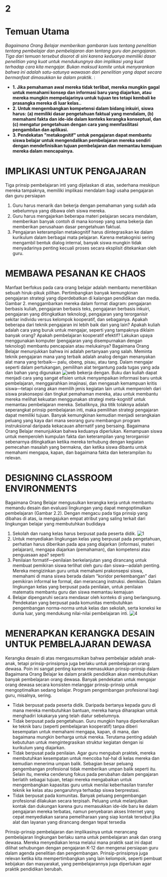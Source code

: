 
# **2**
# **Temuan Utama**
*Bagaimana Orang Belajar memberikan gambaran luas tentang penelitian tentang pembelajar dan pembelajaran dan tentang guru dan pengajaran. Tiga dari temuan tersebut disorot di sini karena keduanya memiliki dasar penelitian yang kuat untuk mendukungnya dan implikasi yang kuat terhadap cara kita mengajar. Bukan maksud komite untuk menyarankan bahwa ini adalah satu-satunya wawasan dari penelitian yang dapat secara bermanfaat dimasukkan ke dalam praktik.* :
- **1. Jika pemahaman awal mereka tidak terlibat, mereka mungkin gagal untuk memahami konsep dan informasi baru yang diajarkan, atau mereka mungkin mempelajarinya untuk tujuan tes tetapi kembali ke prasangka mereka di luar kelas..**
- **2. Untuk mengembangkan kompetensi dalam bidang inkuiri, siswa harus: (a) memiliki dasar pengetahuan faktual yang mendalam, (b) memahami fakta dan ide-ide dalam konteks kerangka konseptual, dan (c) mengatur pengetahuan dengan cara yang memfasilitasi pengambilan dan aplikasi.**
- **3. Pendekatan "metakognitif" untuk pengajaran dapat membantu siswa belajar untuk mengendalikan pembelajaran mereka sendiri dengan mendefinisikan tujuan pembelajaran dan memantau kemajuan mereka dalam mencapainya.**

# **IMPLIKASI UNTUK PENGAJARAN**
Tiga prinsip pembelajaran inti yang dijelaskan di atas, sederhana meskipun mereka tampaknya, memiliki implikasi mendalam bagi usaha pengajaran dan guru persiapan
1. Guru harus menarik dan bekerja dengan pemahaman yang sudah ada sebelumnya yang dibawa oleh siswa mereka. 
2. Guru harus mengajarkan beberapa materi pelajaran secara mendalam, memberikan banyak contoh di mana konsep yang sama bekerja dan memberikan perusahaan dasar pengetahuan faktual.
3. Pengajaran keterampilan metakognitif harus diintegrasikan ke dalam kurikulum dalam berbagai mata pelajaran. Karena metakognisi sering mengambil bentuk dialog internal, banyak siswa mungkin tidak menyadarinya penting kecuali proses secara eksplisit ditekankan oleh guru.

# **MEMBAWA PESANAN KE CHAOS**
Manfaat berfokus pada cara orang belajar adalah membantu menertibkan sebuah hiruk-pikuk pilihan. Pertimbangkan banyak kemungkinan pengajaran strategi yang diperdebatkan di kalangan pendidikan dan media. Gambar 2. menggambarkan mereka dalam format diagram: pengajaran berbasis kuliah, pengajaran berbasis teks, pengajaran berbasis inkuiri, pengajaran yang ditingkatkan teknologi, pengajaran yang terorganisir sekitar individu versus kelompok kooperatif, dan sebagainya. Apakah beberapa dari
teknik pengajaran ini lebih baik dari yang lain? Apakah kuliah adalah cara yang buruk untuk mengajar, seperti yang tampaknya diklaim banyak orang? Apakah pembelajaran kooperatif efektif? Lakukan upaya menggunakan komputer (pengajaran yang disempurnakan dengan teknologi) membantu pencapaian atau melukainya? Bagaimana Orang Belajar menunjukkan bahwa ini adalah pertanyaan yang salah. Meminta teknik pengajaran mana yang terbaik adalah analog dengan menanyakan alat mana yang terbaik—
palu, obeng, pisau, atau tang. Dalam mengajar seperti dalam pertukangan, pemilihan alat tergantung pada tugas yang ada dan bahan yang digunakan ![web](https://user-images.githubusercontent.com/112459285/189466946-b84f2e5b-d910-4822-9eb0-62a5ecebaefb.jpeg)
 bekerja dengan. Buku dan kuliah dapat menjadi cara yang sangat efisien untuk menyampaikan informasi baru untuk pembelajaran, menggairahkan imajinasi, dan mengasah kemampuan kritis siswa—tetapi orang akan memilih jenis kegiatan lain untuk memperoleh dari siswa prakonsepsi dan tingkat pemahaman mereka, atau untuk membantu mereka melihat kekuatan menggunakan strategi meta-kognitif untuk memantau pembelajaran mereka. Sebaliknya, jika titik tolaknya adalah seperangkat prinsip pembelajaran inti, maka pemilihan strategi pengajaran dapat memiliki tujuan. Banyak kemungkinan kemudian menjadi serangkaian peluang yang kaya dari mana seorang guru membangun program instruksional daripada kekacauan alternatif yang bersaing.
Bagaimana Orang Belajar menunjukkan bahwa keduanya diperlukan. Kemampuan siswa untuk memperoleh kumpulan fakta dan keterampilan yang terorganisir sebenarnya ditingkatkan ketika mereka terhubung dengan kegiatan pemecahan masalah yang bermakna, dan ketika siswa dibantu untuk memahami mengapa, kapan, dan bagaimana fakta dan keterampilan itu relevan.

# **DESIGNING CLASSROOM ENVIRONMENTS**
Bagaimana Orang Belajar mengusulkan kerangka kerja untuk membantu memandu desain dan evaluasi lingkungan yang dapat mengoptimalkan pembelajaran (Gambar 2.2). Dengan mengacu pada tiga prinsip yang dibahas di atas, ia mengajukan empat atribut yang saling terkait dari lingkungan belajar yang membutuhkan budidaya
1. Sekolah dan ruang kelas harus berpusat pada peserta didik.
![1](https://user-images.githubusercontent.com/112459285/189466893-691fd487-8588-4109-afdd-10d34b314897.jpeg)
2. Untuk menyediakan lingkungan kelas yang berpusat pada pengetahuan, perhatian harus diberikan pada apa yang diajarkan (informasi, materi pelajaran), mengapa diajarkan (pemahaman), dan kompetensi atau penguasaan apa? seperti
3. Penilaian formatif—penilaian berkelanjutan yang dirancang untuk membuat pemikiran siswa terlihat oleh guru dan siswa—adalah
penting. Mereka mengizinkan guru untuk memahami prakonsepsi siswa, memahami di mana siswa berada dalam "koridor perkembangan" dari pemikiran informal ke formal, dan merancang instruksi. demikian. Dalam lingkungan kelas yang berpusat pada penilaian, untuk penilaian matematis membantu guru dan siswa memantau kemajuan
4. Belajar dipengaruhi secara mendasar oleh konteks di
yang berlangsung. Pendekatan yang berpusat pada komunitas membutuhkan pengembangan norma-norma untuk kelas dan sekolah, serta koneksi ke dunia luar, yang mendukung nilai-nilai pembelajaran inti. ![4](https://user-images.githubusercontent.com/112459285/189466902-e6a9f0ad-ad50-4791-a0a9-35ea7e1227d6.jpeg)

# **MENERAPKAN KERANGKA DESAIN UNTUK PEMBELAJARAN DEWASA**
Kerangka desain di atas mengasumsikan bahwa pembelajar adalah anak-anak, tetapi prinsip-prinsipnya juga berlaku untuk pembelajaran orang dewasa. Poin ini sangat penting karena memasukkan prinsip-prinsip dalam Bagaimana Orang Belajar ke dalam
praktik pendidikan akan membutuhkan banyak pembelajaran orang dewasa. Banyak pendekatan untuk mengajar orang dewasa secara konsisten melanggar prinsip-prinsip untuk mengoptimalkan
sedang belajar. Program pengembangan profesional bagi guru, misalnya, sering.

- Tidak berpusat pada peserta didik. Daripada bertanya kepada guru di mana mereka membutuhkan bantuan, mereka hanya diharapkan untuk menghadiri lokakarya yang telah diatur sebelumnya.
- Tidak berpusat pada pengetahuan. Guru mungkin hanya diperkenalkan ke teknik baru (seperti pembelajaran kooperatif) tanpa diberi kesempatan untuk memahami mengapa, kapan, di mana, dan bagaimana mungkin berharga untuk mereka. Terutama penting adalah kebutuhan untuk mengintegrasikan struktur kegiatan
dengan isi kurikulum yang diajarkan.
- Tidak berpusat pada penilaian. Agar guru mengubah
praktek, mereka membutuhkan kesempatan untuk mencoba hal-hal di kelas mereka dan kemudian menerima umpan balik. Sebagian besar peluang pengembangan profesional tidak memberikan umpan balik seperti itu. Selain itu, mereka cenderung fokus pada perubahan dalam pengajaran berlatih sebagai tujuan, tetapi mereka mengabaikan untuk mengembangkan kapasitas guru untuk
menilai keberhasilan transfer teknik ke kelas atau pengaruhnya terhadap siswa berprestasi.
- Tidak berpusat pada komunitas. Banyak peluang pengembangan profesional dilakukan secara terpisah. Peluang untuk melanjutkan kontak dan dukungan karena guru memasukkan ide-ide baru ke dalam pengajaran mereka terbatas, namun penyebaran akses Internet yang cepat menyediakan sarana pemeliharaan yang siap kontak tersebut jika alat dan layanan yang dirancang dengan tepat tersedia

Prinsip-prinsip pembelajaran dan implikasinya untuk merancang pembelajaran lingkungan berlaku sama untuk pembelajaran anak dan orang dewasa. Mereka menyediakan lensa melalui mana praktik saat ini dapat dilihat sehubungan dengan pengajaran K-12 dan mengenai persiapan guru dalam agenda penelitian dan pengembangan. Prinsip-prinsipnya juga relevan ketika kita mempertimbangkan yang lain kelompok, seperti pembuat kebijakan dan masyarakat, yang pembelajarannya juga diperlukan agar praktik pendidikan berubah.

